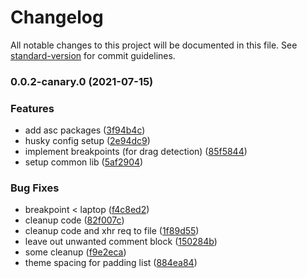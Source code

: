 # Changelog

All notable changes to this project will be documented in this file. See [standard-version](https://github.com/conventional-changelog/standard-version) for commit guidelines.

### 0.0.2-canary.0 (2021-07-15)


### Features

* add asc packages ([3f94b4c](https://git.data.amsterdam.nl///commit/3f94b4c78b6d4b1f94638a0b007100b9bcba5fbc))
* husky config setup ([2e94dc9](https://git.data.amsterdam.nl///commit/2e94dc92fce07f9ff0cda2ef8da71f7053cf89d6))
* implement breakpoints (for drag detection) ([85f5844](https://git.data.amsterdam.nl///commit/85f5844bc4db5b2735550f4d0bf180938c338d35))
* setup common lib ([5af2904](https://git.data.amsterdam.nl///commit/5af29040c113c7f10378b2ae7cfc339af6b1e19f))


### Bug Fixes

* breakpoint < laptop ([f4c8ed2](https://git.data.amsterdam.nl///commit/f4c8ed221539c1da06aae6bd82d6dcfa170cff95))
* cleanup code ([82f007c](https://git.data.amsterdam.nl///commit/82f007c03deb703e8f3d4ae986be00ab110952fb))
* cleanup code and xhr req to file ([1f89d55](https://git.data.amsterdam.nl///commit/1f89d55d0d629920fb41d326ada5b0d3a5fecaf6))
* leave out unwanted comment block ([150284b](https://git.data.amsterdam.nl///commit/150284b720bc0770cfccc15c8259955c1d51e760))
* some cleanup ([f9e2eca](https://git.data.amsterdam.nl///commit/f9e2eca61b768332563f38c613cc9cdb734a261d))
* theme spacing for padding list ([884ea84](https://git.data.amsterdam.nl///commit/884ea84e84e23d5c432128f2ed7828c5cabed651))
